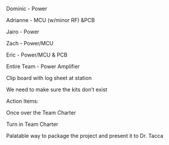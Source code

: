 Dominic - Power 

Adrianne - MCU (w/minor RF) &PCB

Jairo - Power

Zach - Power/MCU

Eric - Power/MCU & PCB

Entire Team - Power Amplifier 

Clip board with log sheet at station

We need to make sure the kits don’t exist 

Action Items:

Once over the Team Charter

Turn in Team Charter 

Palatable way to package the project and present it to Dr. Tacca
